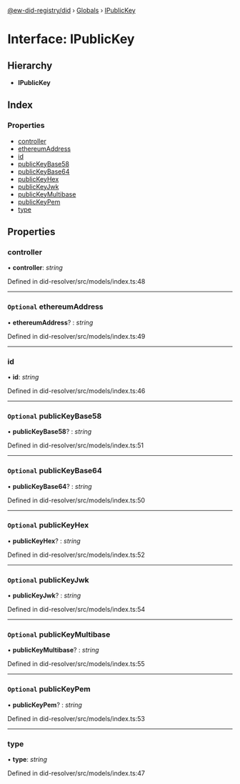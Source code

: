 [@ew-did-registry/did](../README.md) › [Globals](../globals.md) › [IPublicKey](ipublickey.md)

# Interface: IPublicKey

## Hierarchy

* **IPublicKey**

## Index

### Properties

* [controller](ipublickey.md#controller)
* [ethereumAddress](ipublickey.md#optional-ethereumaddress)
* [id](ipublickey.md#id)
* [publicKeyBase58](ipublickey.md#optional-publickeybase58)
* [publicKeyBase64](ipublickey.md#optional-publickeybase64)
* [publicKeyHex](ipublickey.md#optional-publickeyhex)
* [publicKeyJwk](ipublickey.md#optional-publickeyjwk)
* [publicKeyMultibase](ipublickey.md#optional-publickeymultibase)
* [publicKeyPem](ipublickey.md#optional-publickeypem)
* [type](ipublickey.md#type)

## Properties

###  controller

• **controller**: *string*

Defined in did-resolver/src/models/index.ts:48

___

### `Optional` ethereumAddress

• **ethereumAddress**? : *string*

Defined in did-resolver/src/models/index.ts:49

___

###  id

• **id**: *string*

Defined in did-resolver/src/models/index.ts:46

___

### `Optional` publicKeyBase58

• **publicKeyBase58**? : *string*

Defined in did-resolver/src/models/index.ts:51

___

### `Optional` publicKeyBase64

• **publicKeyBase64**? : *string*

Defined in did-resolver/src/models/index.ts:50

___

### `Optional` publicKeyHex

• **publicKeyHex**? : *string*

Defined in did-resolver/src/models/index.ts:52

___

### `Optional` publicKeyJwk

• **publicKeyJwk**? : *string*

Defined in did-resolver/src/models/index.ts:54

___

### `Optional` publicKeyMultibase

• **publicKeyMultibase**? : *string*

Defined in did-resolver/src/models/index.ts:55

___

### `Optional` publicKeyPem

• **publicKeyPem**? : *string*

Defined in did-resolver/src/models/index.ts:53

___

###  type

• **type**: *string*

Defined in did-resolver/src/models/index.ts:47
